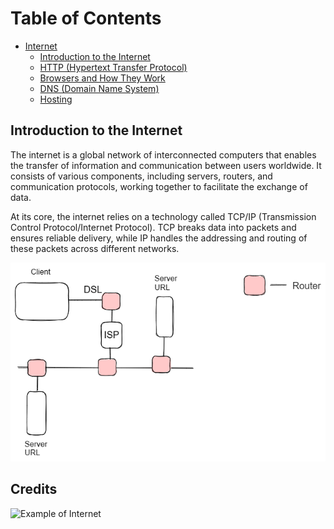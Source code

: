 # Table of Contents

- [Internet](#internet)
    - [Introduction to the Internet](#intro)
    - [HTTP (Hypertext Transfer Protocol)](#http)
    - [Browsers and How They Work](#browser)
    - [DNS (Domain Name System)](#dns)
    - [Hosting](#hosting)

## Introduction to the Internet

The internet is a global network of interconnected computers that enables the transfer of information and communication between users worldwide. It consists of various components, including servers, routers, and communication protocols, working together to facilitate the exchange of data.

At its core, the internet relies on a technology called TCP/IP (Transmission Control Protocol/Internet Protocol). TCP breaks data into packets and ensures reliable delivery, while IP handles the addressing and routing of these packets across different networks.

![Example of Internet](./images/internet.png)

## Credits

![Example of Internet](https://www.youtube.com/watch?v=7_LPdttKXPc)

